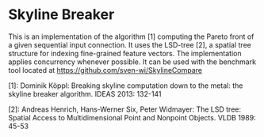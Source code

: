 Skyline Breaker 
===============

This is an implementation of the algorithm [1] computing the Pareto front of a given sequential input connection.
It uses the LSD-tree [2], a spatial tree structure for indexing fine-grained feature vectors.
The implementation applies concurrency whenever possible.
It can be used with the benchmark tool located at https://github.com/sven-wi/SkylineCompare

[1]: Dominik Köppl: Breaking skyline computation down to the metal: the skyline breaker algorithm. IDEAS 2013: 132-141

[2]: Andreas Henrich, Hans-Werner Six, Peter Widmayer: The LSD tree: Spatial Access to Multidimensional Point and Nonpoint Objects. VLDB 1989: 45-53

